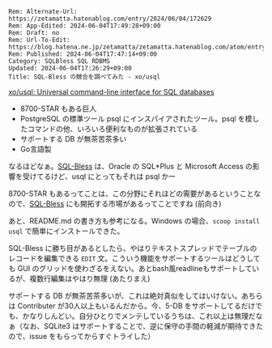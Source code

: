 ```header
Rem: Alternate-Url: https://zetamatta.hatenablog.com/entry/2024/06/04/172629
Rem: App-Edited: 2024-06-04T17:49:28+09:00
Rem: Draft: no
Rem: Url-To-Edit: https://blog.hatena.ne.jp/zetamatta/zetamatta.hatenablog.com/atom/entry/6801883189111773926
Rem: Published: 2024-06-04T17:47:14+09:00
Category: SQLBless SQL RDBMS
Updated: 2024-06-04T17:26:29+09:00
Title: SQL-Bless の競合を調べてみた - xo/usql
```
[xo/usql: Universal command-line interface for SQL databases](https://github.com/xo/usql)

+ 8700-STAR もある巨人
+ PostgreSQL の標準ツール psql にインスパイアされたツール。psql を模したコマンドの他、いろいろ便利なものが拡張されている
+ サポートする DB が無茶苦茶多い
+ Go言語製

なるほどなぁ。[SQL-Bless] は、Oracle の SQL\*Plus と Microsoft Access の影響を受けてるけど、usql にとってもそれは psql かー

8700-STAR もあるってことは、この分野にそれほどの需要があるということなので、[SQL-Bless] にも開拓する市場があるってことですね (前向き)

あと、README.md の書き方も参考になる。Windows の場合、`scoop install usql` で簡単にインストールできた。

SQL-Bless に勝ち目があるとしたら、やはりテキストスプレッドでテーブルのレコードを編集できる `EDIT` 文。こういう機能をサポートするツールはどうしても GUI のグリッドを使わざるをえない。あとbash風readlineもサポートしているが、複数行編集はやはり無理 (あたりまえ)

サポートする DB が無茶苦茶多いが、これは絶対真似をしてはいけない。あちらは Contributer が30人以上もいるんだから。今、5-DB をサポートしてるだけでも、かなりしんどい。自分ひとりでメンテしているうちは、これ以上は無理だなぁ（なお、SQLite3 はサポートすることで、逆に保守の手間の軽減が期待できたので、issue をもらってからすぐトライした）

[Sql-Bless]: https://github.com/hymkor/sqlbless
